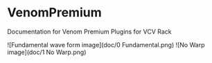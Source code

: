 # VenomPremium
Documentation for Venom Premium Plugins for VCV Rack


![Fundamental wave form image](doc/0 Fundamental.png)
![No Warp image](doc/1 No Warp.png)
